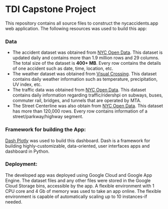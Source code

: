 # TDI Capstone Project

This repository contains all source files to construct the nycaccidents.app web application. The following resources was used to build this app:

### Data
* The accident dataset was obtained from [NYC Open Data](https://data.cityofnewyork.us/Public-Safety/Motor-Vehicle-Collisions-Crashes/h9gi-nx95). This dataset is updated daily and contains more than 1.9 million rows and 29 columns. The total size of the dataset is **400+ MB**. Every row contains the details of one accident such as date, time, location, etc.
* The weather dataset was obtained from [Visual Crossing](https://www.visualcrossing.com/). This dataset contains daily weather information such as temperature, precipitation, UV index, etc.
* The traffic data was obtained from [NYC Open Data](https://data.cityofnewyork.us/Transportation/MTA-Data/mmu8-8w8b). This dataset contains daily information regarding traffic/ridershpi on subways, buses, commuter rail, bridges, and tunnels that are operated by MTA.
* The Street Centerline was also obtain from [NYC Open Data](https://data.cityofnewyork.us/City-Government/NYC-Street-Centerline-CSCL-/exjm-f27b). This dataset has more than 120,000 rows. Every row contains information of a street/parkway/highway segment. 

### Framework for building the App:
[Dash Plotly](https://dash.plotly.com/introduction) was used to build this dashboard. 
Dash is a framework for building highly-customizable, data-oriented, user interfaces apps and dashboard in Python.

### Deployment:
The developed app was deployed using Google Cloud and Google App Engine. The dataset files and any other files were stored in the Google Cloud Storage bins, accessible by the app. A flexible environment with 1 CPU core and 4 Gb of memory was used to take an app online. The flexible environment is capable of automatically scaling up to 10 instances-if needed.
